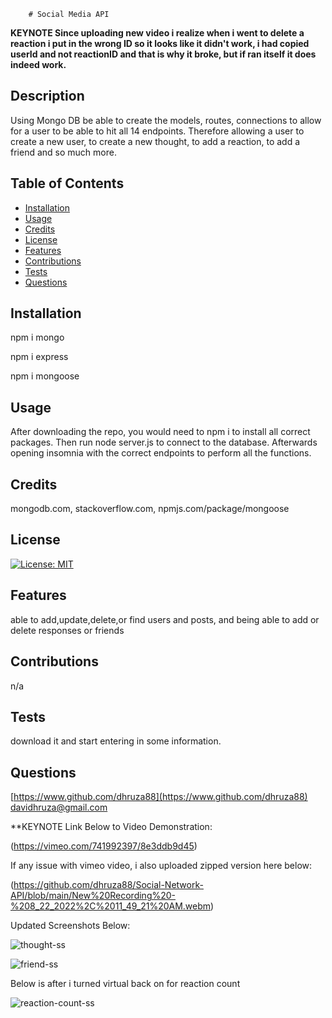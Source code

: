 
        # Social Media API


**KEYNOTE Since uploading new video i realize when i went to delete a reaction i put in the wrong ID so it looks like it didn't work, i had copied userId and not reactionID and that is why it broke, but if ran itself it does indeed work.**

## Description
Using Mongo DB be able to create the models, routes, connections to allow for a user to be able to hit all 14 endpoints. Therefore allowing a user to create a new user, to create a new thought, to add a reaction, to add a friend and so much more.



## Table of Contents

- [Installation](#installation)
- [Usage](#usage)
- [Credits](#credits)
- [License](#license)
- [Features](#features)
- [Contributions](#contributions)
- [Tests](#tests)
- [Questions](#questions)


## Installation
npm i mongo

npm i express

npm i mongoose

## Usage
After downloading the repo, you would need to npm i to install all correct packages. Then run node server.js to connect to the database. Afterwards opening insomnia with the correct endpoints to perform all the functions.

## Credits
mongodb.com, stackoverflow.com, npmjs.com/package/mongoose

## License
[![License: MIT](https://img.shields.io/badge/License-MIT-yellow.svg)](https://opensource.org/licenses/MIT)


## Features
able to add,update,delete,or find users and posts, and being able to add or delete responses or friends

## Contributions
n/a

## Tests
download it and start entering in some information.

## Questions
[https://www.github.com/dhruza88](https://www.github.com/dhruza88) <br />
davidhruza@gmail.com

**KEYNOTE Link Below to Video Demonstration:

(https://vimeo.com/741992397/8e3ddb9d45)

If any issue with vimeo video, i also uploaded zipped version here below:

(https://github.com/dhruza88/Social-Network-API/blob/main/New%20Recording%20-%208_22_2022%2C%2011_49_21%20AM.webm)

Updated Screenshots Below:

![thought-ss](https://user-images.githubusercontent.com/106774335/185815900-cd9f31e3-2f20-4f1b-a85d-d1225e736c20.jpg)


![friend-ss](https://user-images.githubusercontent.com/106774335/185815923-7142695e-9f32-4d7d-9d32-75ffee0e729d.jpg)

Below is after i turned virtual back on for reaction count

![reaction-count-ss](https://user-images.githubusercontent.com/106774335/185816053-c43a3654-cbfe-4cfd-ae71-858190da903e.jpg)



